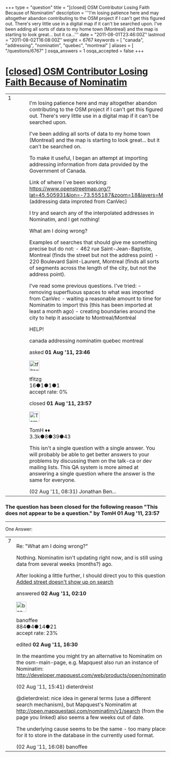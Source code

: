 +++
type = "question"
title = "[closed] OSM Contributor Losing Faith Because of Nominatim"
description = '''I&#x27;m losing patience here and may altogether abandon contributing to the OSM project if I can&#x27;t get this figured out. There&#x27;s very little use in a digital map if it can&#x27;t be searched upon. I&#x27;ve been adding all sorts of data to my home town (Montreal) and the map is starting to look great... but it ca...'''
date = "2011-08-01T23:46:00Z"
lastmod = "2011-08-02T16:08:00Z"
weight = 6767
keywords = [ "canada", "addressing", "nominatim", "quebec", "montreal" ]
aliases = [ "/questions/6767" ]
osqa_answers = 1
osqa_accepted = false
+++

<div class="headNormal">

# [\[closed\] OSM Contributor Losing Faith Because of Nominatim](/questions/6767/osm-contributor-losing-faith-because-of-nominatim)

</div>

<div id="main-body">

<div id="askform">

<table id="question-table" style="width:100%;">
<colgroup>
<col style="width: 50%" />
<col style="width: 50%" />
</colgroup>
<tbody>
<tr>
<td style="width: 30px; vertical-align: top"><div class="vote-buttons">
<span id="post-6767-upvote" class="ajax-command post-vote up" rel="nofollow" title="I like this post (click again to cancel)"> </span>
<div id="post-6767-score" class="post-score" title="current number of votes">
1
</div>
<span id="post-6767-downvote" class="ajax-command post-vote down" rel="nofollow" title="I dont like this post (click again to cancel)"> </span> <span id="favorite-mark" class="ajax-command favorite-mark" rel="nofollow" title="mark/unmark this question as favorite (click again to cancel)"> </span>
<div id="favorite-count" class="favorite-count">
&#10;</div>
</div></td>
<td><div id="item-right">
<div class="question-body">
<p>I'm losing patience here and may altogether abandon contributing to the OSM project if I can't get this figured out. There's very little use in a digital map if it can't be searched upon.</p>
<p>I've been adding all sorts of data to my home town (Montreal) and the map is starting to look great... but it can't be searched on.</p>
<p>To make it useful, I began an attempt at importing addressing information from data provided by the Government of Canada.</p>
<p>Link of where I`ve been working: <a href="https://www.openstreetmap.org/?lat=45.505931&amp;lon=-73.555187&amp;zoom=18&amp;layers=M">https://www.openstreetmap.org/?lat=45.505931&amp;lon=-73.555187&amp;zoom=18&amp;layers=M</a> (addressing data improted from CanVec)</p>
<p>I try and search any of the interpolated addresses in Nominatim, and I get nothing!</p>
<p>What am I doing wrong?</p>
<p>Examples of searches that should give me something precise but do not: - 462 rue Saint-Jean-Baptiste, Montreal (finds the street but not the address point) - 220 Boulevard Saint-Laurent, Montreal (finds all sorts of segments across the length of the city, but not the address point).</p>
<p>I've read some previous questions. I've tried: - removing superfluous spaces to what was imported from CanVec - waiting a reasonable amount to time for Nominatim to import this (this has been imported at least a month ago) - creating boundaries around the city to help it associate to Montreal/Montréal</p>
<p>HELP!</p>
</div>
<div id="question-tags" class="tags-container tags">
<span class="post-tag tag-link-canada" rel="tag" title="see questions tagged &#39;canada&#39;">canada</span> <span class="post-tag tag-link-addressing" rel="tag" title="see questions tagged &#39;addressing&#39;">addressing</span> <span class="post-tag tag-link-nominatim" rel="tag" title="see questions tagged &#39;nominatim&#39;">nominatim</span> <span class="post-tag tag-link-quebec" rel="tag" title="see questions tagged &#39;quebec&#39;">quebec</span> <span class="post-tag tag-link-montreal" rel="tag" title="see questions tagged &#39;montreal&#39;">montreal</span>
</div>
<div id="question-controls" class="post-controls">
&#10;</div>
<div class="post-update-info-container">
<div class="post-update-info post-update-info-user">
<p>asked <strong>01 Aug '11, 23:46</strong></p>
<img src="https://secure.gravatar.com/avatar/5c1afedaa6d8ef8188d106db707435a7?s=32&amp;d=identicon&amp;r=g" class="gravatar" width="32" height="32" alt="tfitzg&#39;s gravatar image" />
<p><span>tfitzg</span><br />
<span class="score" title="16 reputation points">16</span><span title="1 badges"><span class="badge1">●</span><span class="badgecount">1</span></span><span title="1 badges"><span class="silver">●</span><span class="badgecount">1</span></span><span title="1 badges"><span class="bronze">●</span><span class="badgecount">1</span></span><br />
<span class="accept_rate" title="Rate of the user&#39;s accepted answers">accept rate:</span> <span title="tfitzg has no accepted answers">0%</span></p>
</div>
<div class="post-update-info post-update-info-edited">
<p><span> closed <strong>01 Aug '11, 23:57</strong> </span></p>
<img src="https://secure.gravatar.com/avatar/dee41dcf0aa0c08cf6b0eb935b7504b7?s=32&amp;d=identicon&amp;r=g" class="gravatar" width="32" height="32" alt="TomH&#39;s gravatar image" />
<p><span>TomH ♦♦</span><br />
<span class="score" title="3325 reputation points"><span>3.3k</span></span><span title="8 badges"><span class="badge1">●</span><span class="badgecount">8</span></span><span title="39 badges"><span class="silver">●</span><span class="badgecount">39</span></span><span title="43 badges"><span class="bronze">●</span><span class="badgecount">43</span></span></p>
</div>
</div>
<div id="comments-container-6767" class="comments-container">
<span id="6771"></span>
<div id="comment-6771" class="comment">
<div id="post-6771-score" class="comment-score">
&#10;</div>
<div class="comment-text">
<p>This isn't a single question with a single answer. You will probably be able to get better answers to your problems by discussing them on the talk-ca or dev mailing lists. This QA system is more aimed at answering a single question where the answer is the same for everyone.</p>
</div>
<div id="comment-6771-info" class="comment-info">
<span class="comment-age">(02 Aug '11, 08:31)</span> <span class="comment-user userinfo">Jonathan Ben...</span>
</div>
</div>
</div>
<div id="comment-tools-6767" class="comment-tools">
&#10;</div>
<div class="clear">
&#10;</div>
<div id="comment-6767-form-container" class="comment-form-container">
&#10;</div>
<div class="clear">
&#10;</div>
</div></td>
</tr>
</tbody>
</table>

<div class="question-status" style="margin-bottom:15px">

### The question has been closed for the following reason "This does not appear to be a question." by TomH 01 Aug '11, 23:57

</div>

------------------------------------------------------------------------

<div class="tabBar">

<span id="sort-top"></span>

<div class="headQuestions">

One Answer:

</div>

</div>

<span id="6768"></span>

<div id="answer-container-6768" class="answer">

<table style="width:100%;">
<colgroup>
<col style="width: 50%" />
<col style="width: 50%" />
</colgroup>
<tbody>
<tr>
<td style="width: 30px; vertical-align: top"><div class="vote-buttons">
<span id="post-6768-upvote" class="ajax-command post-vote up" rel="nofollow" title="I like this post (click again to cancel)"> </span>
<div id="post-6768-score" class="post-score" title="current number of votes">
7
</div>
<span id="post-6768-downvote" class="ajax-command post-vote down" rel="nofollow" title="I dont like this post (click again to cancel)"> </span>
</div></td>
<td><div class="item-right">
<div class="answer-body">
<p>Re: "What am I doing wrong?"</p>
<p>Nothing. Nominatim isn't updating right now, and is still using data from several weeks (months?) ago.</p>
<p>After looking a little further, I should direct you to this question: <a href="/questions/5819/added-street-doesnt-show-up-on-search">Added street doesn't show up on search</a></p>
</div>
<div class="answer-controls post-controls">
&#10;</div>
<div class="post-update-info-container">
<div class="post-update-info post-update-info-user">
<p>answered <strong>02 Aug '11, 02:10</strong></p>
<img src="https://secure.gravatar.com/avatar/b95e1b5cb818be577b5561688a50368c?s=32&amp;d=identicon&amp;r=g" class="gravatar" width="32" height="32" alt="banoffee&#39;s gravatar image" />
<p><span>banoffee</span><br />
<span class="score" title="884 reputation points">884</span><span title="4 badges"><span class="badge1">●</span><span class="badgecount">4</span></span><span title="14 badges"><span class="silver">●</span><span class="badgecount">14</span></span><span title="21 badges"><span class="bronze">●</span><span class="badgecount">21</span></span><br />
<span class="accept_rate" title="Rate of the user&#39;s accepted answers">accept rate:</span> <span title="banoffee has 3 accepted answers">23%</span></p>
</div>
<div class="post-update-info post-update-info-edited">
<p><span> edited <strong>02 Aug '11, 16:30</strong> </span></p>
</div>
</div>
<div id="comments-container-6768" class="comments-container">
<span id="6783"></span>
<div id="comment-6783" class="comment">
<div id="post-6783-score" class="comment-score">
&#10;</div>
<div class="comment-text">
<p>In the meantime you might try an alternative to Nominatim on the osm-main-page, e.g. Mapquest also run an instance of Nominatim: <a href="http://developer.mapquest.com/web/products/open/nominatim">http://developer.mapquest.com/web/products/open/nominatim</a></p>
</div>
<div id="comment-6783-info" class="comment-info">
<span class="comment-age">(02 Aug '11, 15:41)</span> <span class="comment-user userinfo">dieterdreist</span>
</div>
</div>
<span id="6787"></span>
<div id="comment-6787" class="comment">
<div id="post-6787-score" class="comment-score">
&#10;</div>
<div class="comment-text">
<p><span></span><span>@dieterdreist</span>: nice idea in general terms (use a different search mechanism), but Mapquest's Nominatim at <a href="http://open.mapquestapi.com/nominatim/v1/search">http://open.mapquestapi.com/nominatim/v1/search</a> (from the page you linked) also seems a few weeks out of date.</p>
<p>The underlying cause seems to be the same - too many places for it to store in the database in the currently used format.</p>
</div>
<div id="comment-6787-info" class="comment-info">
<span class="comment-age">(02 Aug '11, 16:08)</span> <span class="comment-user userinfo">banoffee</span>
</div>
</div>
</div>
<div id="comment-tools-6768" class="comment-tools">
&#10;</div>
<div class="clear">
&#10;</div>
<div id="comment-6768-form-container" class="comment-form-container">
&#10;</div>
<div class="clear">
&#10;</div>
</div></td>
</tr>
</tbody>
</table>

</div>

<div class="paginator-container-left">

</div>

</div>

</div>


